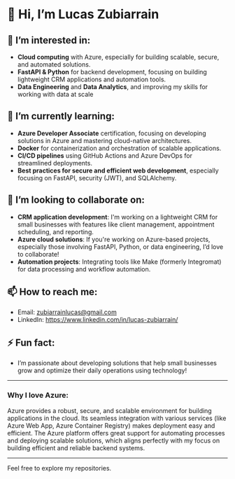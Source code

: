 # 👋 Hi, I’m Lucas Zubiarrain

## 👀 I’m interested in:
- **Cloud computing** with Azure, especially for building scalable, secure, and automated solutions.
- **FastAPI & Python** for backend development, focusing on building lightweight CRM applications and automation tools.
- **Data Engineering** and **Data Analytics**, and improving my skills for working with data at scale

## 🌱 I’m currently learning:
- **Azure Developer Associate** certification, focusing on developing solutions in Azure and mastering cloud-native architectures.
- **Docker** for containerization and orchestration of scalable applications.
- **CI/CD pipelines** using GitHub Actions and Azure DevOps for streamlined deployments.
- **Best practices for secure and efficient web development**, especially focusing on FastAPI, security (JWT), and SQLAlchemy.

## 💞️ I’m looking to collaborate on:
- **CRM application development**: I'm working on a lightweight CRM for small businesses with features like client management, appointment scheduling, and reporting.
- **Azure cloud solutions**: If you're working on Azure-based projects, especially those involving FastAPI, Python, or data engineering, I’d love to collaborate!
- **Automation projects**: Integrating tools like Make (formerly Integromat) for data processing and workflow automation.

## 📫 How to reach me:
- Email: zubiarrainlucas@gmail.com
- LinkedIn: https://www.linkedin.com/in/lucas-zubiarrain/

## ⚡ Fun fact:
- I’m passionate about developing solutions that help small businesses grow and optimize their daily operations using technology!
  
---

### Why I love Azure:
Azure provides a robust, secure, and scalable environment for building applications in the cloud. Its seamless integration with various services (like Azure Web App, Azure Container Registry) makes deployment easy and efficient. The Azure platform offers great support for automating processes and deploying scalable solutions, which aligns perfectly with my focus on building efficient and reliable backend systems.

---

Feel free to explore my repositories.

